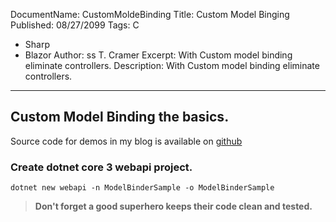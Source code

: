 DocumentName: CustomMoldeBinding
Title: Custom Model Binging
Published: 08/27/2099
Tags: C
  - Sharp 
  - Blazor
Author: ss T. Cramer
Excerpt: With Custom model binding eliminate controllers.
Description: With Custom model binding eliminate controllers.
---

## Custom Model Binding the basics.

Source code for demos in my blog is available on [github]()

### Create dotnet core 3 webapi project.

```
dotnet new webapi -n ModelBinderSample -o ModelBinderSample
```



>**Don't forget a good superhero keeps their code clean and tested.**
